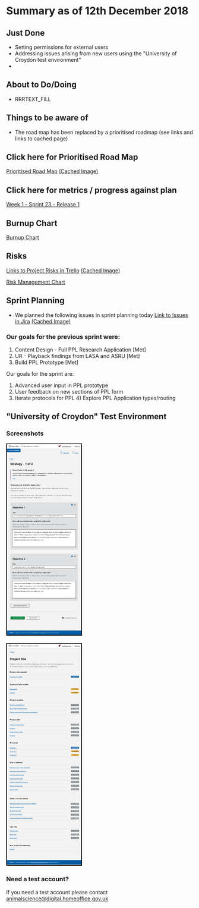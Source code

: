 # Summary as of 12th December 2018 

## Just Done
* Setting permissions for external users
* Addressing issues arising from new users using the "University of Croydon test environment"
* 

## About to Do/Doing
* RRRTEXT_FILL

## Things to be aware of
* The road map has been replaced by a prioritised roadmap (see links and links to cached page)

## Click here for Prioritised Road Map
[Prioritised Road Map](https://trello.com/b/p7x9hbPV/prioritised-roadmap)    [\(Cached Image\)](graphs/ASLRoadMap12122018.jpg)

## Click here for metrics / progress against plan
[Week 1 - Sprint 23 - Release 1](graphs/progress12122018.png)

## Burnup Chart

[Burnup Chart](burnup12122018.md)

## Risks
[Links to Project Risks in Trello](https://trello.com/b/VuFuCL7t/risk-register-and-kpis-asl-delivery)    [\(Cached Image\)](graphs/ASLRiskRegister12122018.jpg)

[Risk Management Chart](graphs/risk12122018.png)

## Sprint Planning
* We planned the following issues in sprint planning today [Link to Issues in Jira](https://jira.digital.homeoffice.gov.uk/secure/RapidBoard.jspa?rapidView=261)    [\(Cached Image\)](graphs/sprint12122018.png)

### Our goals for the previous sprint were:
1. Content Design - Full PPL Research Application [Met]
2. UR - Playback findings from LASA and ASRU [Met]
3. Build PPL Prototype [Met]

Our goals for the sprint are:
1. Advanced user input in PPL prototype 
2. User feedback on new sections of PPL form 
3. Iterate protocols for PPL 4) Explore PPL Application types/routing

## "University of Croydon" Test Environment 

### Screenshots
<a href="graphs/proto1_05122018.png"><img src="graphs/proto1_05122018.png" alt="HTML5 Icon" width="200" style="border:2px solid black"></a>
<br>
<br>
<a href="graphs/proto2_05122018.png"><img src="graphs/proto2_05122018.png" alt="HTML5 Icon" width="200" style="border:2px solid black"></a>

### Need a test account?
If you need a test account please contact [animalscience@digital.homeoffice.gov.uk](mailto://animalscience@digital.homeoffice.gov.uk)

